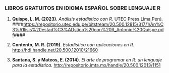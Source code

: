 ### LIBROS GRATUITOS EN IDIOMA ESPAÑOL SOBRE LENGUAJE R

1. **Quispe, L. M. (2023)**.  _Análisis estadístico con R._ UTEC Press.Lima,Perú. ####<https://repositorio.utec.edu.pe/bitstream/20.500.12815/317/1/An%C3%A1lisis%20estad%C3%ADstico%20con%20R_Antonio%20Quispe.pdf>####

2. **Contento, M. R. (2019)**. _Estadística con aplicaciones en R._ <http://hdl.handle.net/20.500.12010/21660>

3. **Santana, S. y Mateos, E. (2014)**. _El arte de programar en R: un lenguaje para la estadística._
<http://repositorio.imta.mx/handle/20.500.12013/1151>


